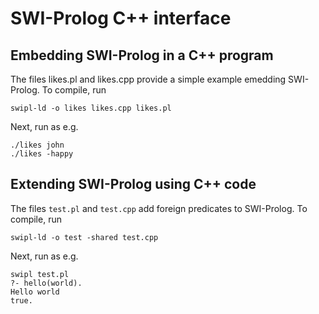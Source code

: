 # SWI-Prolog C++ interface

## Embedding SWI-Prolog in a C++ program

The files likes.pl and  likes.cpp  provide   a  simple  example emedding
SWI-Prolog. To compile, run

    swipl-ld -o likes likes.cpp likes.pl

Next, run as e.g.

    ./likes john
    ./likes -happy

## Extending SWI-Prolog using C++ code

The files `test.pl` and `test.cpp` add foreign predicates to SWI-Prolog.
To compile, run

    swipl-ld -o test -shared test.cpp

Next, run as e.g.

    swipl test.pl
    ?- hello(world).
    Hello world
    true.
